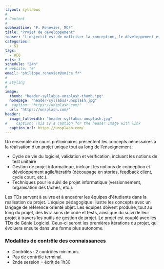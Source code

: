 ```yaml
---
layout: syllabus
#
# Content
#
subheadline: "P. Renevier, MCF"
title: "Projet de développement"
teaser: "L'objectif est de maîtriser la conception, le développement et la validation/vérification d’un logiciel de taille conséquente, en équipe, à partir d'un cahier des charges et en mettant en pratique des principes de développement du génie logiciel."
categories:
  - S1
tags:
  - REQ
ects: 3
schedule: "24h"
# website: "#"
email: "philippe.renevier@unice.fr"
#
# Styling
#
image:
  thumb: "header-syllabus-unsplash-thumb.jpg"
  homepage: "header-syllabus-unsplash.jpg"
#  caption: "https://unsplash.com/"
  url: "https://unsplash.com/"
header:
  image_fullwidth: "header-syllabus-unsplash.jpg"
#    caption: This is a caption for the header image with link
  caption_url: https://unsplash.com/  
---
```


Un ensemble de cours préliminaires présentent les concepts nécessaires à la réalisation d’un projet unique tout au long de l’enseignement :
 - Cycle de vie du logiciel, validation et vérification, incluant les notions de test unitaire
 - Gestion de projet informatique, incluant les notions de conception et développement agile/itératifs (découpage en stories, feedback client, cycle court, etc.).
 - Techniques pour le suivi de projet informatique (versionnement, organisation des tâches, etc.).
 
Les TDs servent à suivre et à encadrer les équipes d'étudiants dans la réalisation du projet. L'équipe pédagogique illustre les concepts avec un langage de référence orienté objet.
Les équipes doivent produire, tout au long du projet, des livraisons de code et tests, ainsi que du suivi de leur projet à travers les outils de gestion de projet.
Le projet est couplé avec les TDs de Génie Logiciel. Ceux-ci seront les premières itérations du projet, qui évoluera ensuite dans une forme plus autonome.




### Modalités de contrôle des connaissances ###
 - Contrôles : 2 contrôles minimum. 
 - Pas de contrôle terminal.
 - 2nde session = écrit de 1h30 


